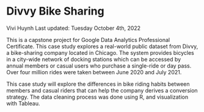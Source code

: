 # Divvy Bike Sharing
Vivi Huynh
Last updated: Tuesday October 4th, 2022

This is a capstone project for Google Data Analytics Professional Certificate. This case study explores a real-world public dataset from Divvy, a bike-sharing company located in Chicago. The system provides bicycles in a city-wide network of docking stations which can be accessed by annual members or casual users who purchase a single-ride or day pass. Over four million rides were taken between June 2020 and July 2021.

This case study will explore the differences in bike riding habits between members and casual riders that can help the company derives a conversion strategy. The data cleaning process was done using R, and visualization with Tableau.
